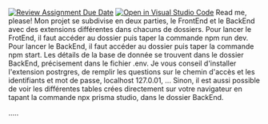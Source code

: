 [![Review Assignment Due Date](https://classroom.github.com/assets/deadline-readme-button-24ddc0f5d75046c5622901739e7c5dd533143b0c8e959d652212380cedb1ea36.svg)](https://classroom.github.com/a/7GN1yKYY)
[![Open in Visual Studio Code](https://classroom.github.com/assets/open-in-vscode-718a45dd9cf7e7f842a935f5ebbe5719a5e09af4491e668f4dbf3b35d5cca122.svg)](https://classroom.github.com/online_ide?assignment_repo_id=14206190&assignment_repo_type=AssignmentRepo)
Read me, please!
Mon projet se subdivise en deux parties, le FrontEnd et le BackEnd avec des extensions différentes dans chacuns de dossiers. Pour lancer le FrotEnd, il faut accéder au dossier puis taper la commande npm run dev. Pour lancer le BackEnd, il faut accéder au dossier puis taper la commande npm start. Les détails de la base de donnée se trouvent dans le dossier BackEnd, précisement dans le fichier .env. Je vous conseil d'installer l'extension postrgres, de remplir les questions sur le chemin d'accès et les identifiants et mot de passe, localhost 127.0.01, ...
Sinon, il est aussi possible de voir les différentes tables crées directement sur votre navigateur en tapant la commande npx prisma studio, dans le dossier BackEnd. 


.....
